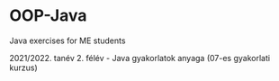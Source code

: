 # OOP-Java
Java exercises for ME students

2021/2022. tanév 2. félév - Java gyakorlatok anyaga (07-es gyakorlati kurzus)
